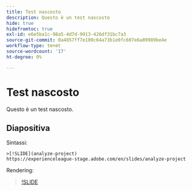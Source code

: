 ```yaml
---
title: Test nascosto
description: Questo è un test nascosto
hide: true
hidefromtoc: true
exl-id: e6e5ba1c-98a5-4d7d-9913-426df31bc7a3
source-git-commit: 0a4857ff7e100c64a73b1e0fc607e6a89989be4e
workflow-type: tm+mt
source-wordcount: '17'
ht-degree: 0%

---
```


# Test nascosto

Questo è un test nascosto.

## Diapositiva

Sintassi:

```
>[!SLIDE](analyze-project)
https://experienceleague-stage.adobe.com/en/slides/analyze-project
```

Rendering:

>[!SLIDE](analyze-project)

